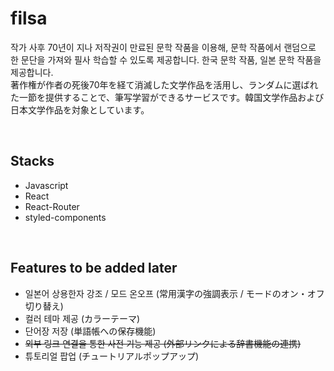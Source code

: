 # filsa
작가 사후 70년이 지나 저작권이 만료된 문학 작품을 이용해, 문학 작품에서 랜덤으로 한 문단을 가져와 필사 학습할 수 있도록 제공합니다. 한국 문학 작품, 일본 문학 작품을 제공합니다.    
著作権が作者の死後70年を経て消滅した文学作品を活用し、ランダムに選ばれた一節を提供することで、筆写学習ができるサービスです。韓国文学作品および日本文学作品を対象としています。 

<br />

## Stacks
- Javascript
- React
- React-Router
- styled-components

<br />

## Features to be added later
- 일본어 상용한자 강조 / 모드 온오프 (常用漢字の強調表示 / モードのオン・オフ切り替え)
- 컬러 테마 제공 (カラーテーマ)
- 단어장 저장 (単語帳への保存機能)
- ~~외부 링크 연결을 통한 사전 기능 제공 (外部リンクによる辞書機能の連携)~~
- 튜토리얼 팝업 (チュートリアルポップアップ)
